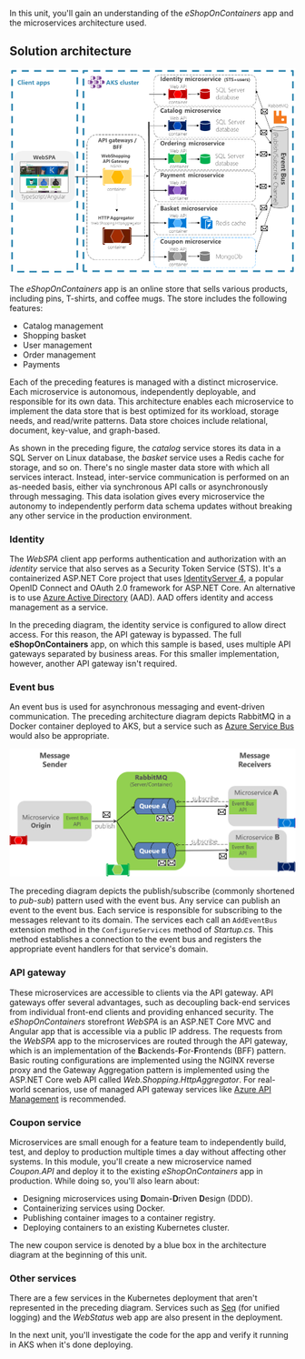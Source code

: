 In this unit, you'll gain an understanding of the *eShopOnContainers* app and the microservices architecture used.

## Solution architecture

![eShop application architecture](../media/temp/eshop-architecture.png)

The *eShopOnContainers* app is an online store that sells various products, including pins, T-shirts, and coffee mugs. The store includes the following features:

* Catalog management
* Shopping basket
* User management
* Order management
* Payments

Each of the preceding features is managed with a distinct microservice. Each microservice is autonomous, independently deployable, and responsible for its own data. This architecture enables each microservice to implement the data store that is best optimized for its workload, storage needs, and read/write patterns. Data store choices include relational, document, key-value, and graph-based.

As shown in the preceding figure, the *catalog* service stores its data in a SQL Server on Linux database, the *basket* service uses a Redis cache for storage, and so on. There's no single master data store with which all services interact. Instead, inter-service communication is performed on an as-needed basis, either via synchronous API calls or asynchronously through messaging. This data isolation gives every microservice the autonomy to independently perform data schema updates without breaking any other service in the production environment.

### Identity

The *WebSPA* client app performs authentication and authorization with an *identity* service that also serves as a Security Token Service (STS). It's a containerized ASP.NET Core project that uses [IdentityServer 4](https://identityserver4.readthedocs.io), a popular OpenID Connect and OAuth 2.0 framework for ASP.NET Core. An alternative is to use [Azure Active Directory](https://azure.microsoft.com/services/active-directory/) (AAD). AAD offers identity and access management as a service.

In the preceding diagram, the identity service is configured to allow direct access. For this reason, the API gateway is bypassed. The full **eShopOnContainers** app, on which this sample is based, uses multiple API gateways separated by business areas. For this smaller implementation, however, another API gateway isn't required.

### Event bus

An event bus is used for asynchronous messaging and event-driven communication. The preceding architecture diagram depicts RabbitMQ in a Docker container deployed to AKS, but a service such as [Azure Service Bus](https://azure.microsoft.com/services/service-bus) would also be appropriate.

![Event bus illustration](../media/temp/eventbus-implementation.png)

The preceding diagram depicts the publish/subscribe (commonly shortened to *pub-sub*) pattern used with the event bus. Any service can publish an event to the event bus. Each service is responsible for subscribing to the messages relevant to its domain. The services each call an `AddEventBus` extension method in the `ConfigureServices` method of *Startup.cs*. This method establishes a connection to the event bus and registers the appropriate event handlers for that service's domain.

### API gateway

These microservices are accessible to clients via the API gateway. API gateways offer several advantages, such as decoupling back-end services from individual front-end clients and providing enhanced security. The *eShopOnContainers* storefront *WebSPA* is an ASP.NET Core MVC and Angular app that is accessible via a public IP address. The requests from the *WebSPA* app to the microservices are routed through the API gateway, which is an implementation of the **B**ackends-**F**or-**F**rontends (BFF) pattern. Basic routing configurations are implemented using the NGINX reverse proxy and the Gateway Aggregation pattern is implemented using the ASP.NET Core web API called *Web.Shopping.HttpAggregator*. For real-world scenarios, use of managed API gateway services like [Azure API Management](https://azure.microsoft.com/services/api-management) is recommended.

### Coupon service

Microservices are small enough for a feature team to independently build, test, and deploy to production multiple times a day without affecting other systems. In this module, you'll create a new microservice named *Coupon.API* and deploy it to the existing *eShopOnContainers* app in production. While doing so, you'll also learn about:

* Designing microservices using **D**omain-**D**riven **D**esign (DDD).
* Containerizing services using Docker.
* Publishing container images to a container registry.
* Deploying containers to an existing Kubernetes cluster.

The new coupon service is denoted by a blue box in the architecture diagram at the beginning of this unit.

### Other services

There are a few services in the Kubernetes deployment that aren't represented in the preceding diagram. Services such as [Seq](https://datalust.co/seq) (for unified logging) and the *WebStatus* web app are also present in the deployment.

In the next unit, you'll investigate the code for the app and verify it running in AKS when it's done deploying.
